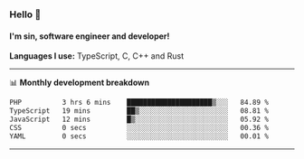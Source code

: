 ### Hello 👋
#### I'm sin, software engineer and developer!

**Languages I use:** TypeScript, C, C++ and Rust

---
📊 **Monthly development breakdown**

<!--START_SECTION:waka-->

```txt
PHP          3 hrs 6 mins    █████████████████████▒░░░   84.89 %
TypeScript   19 mins         ██▒░░░░░░░░░░░░░░░░░░░░░░   08.81 %
JavaScript   12 mins         █▒░░░░░░░░░░░░░░░░░░░░░░░   05.92 %
CSS          0 secs          ░░░░░░░░░░░░░░░░░░░░░░░░░   00.36 %
YAML         0 secs          ░░░░░░░░░░░░░░░░░░░░░░░░░   00.01 %
```

<!--END_SECTION:waka-->

---
